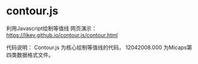 contour.js
==========

利用Javascript绘制等值线
网页演示： https://likev.github.io/contour.js/contour.html

代码说明： Contour.js 为核心绘制等值线的代码， 12042008.000 为Micaps第四类数据格式文件。
